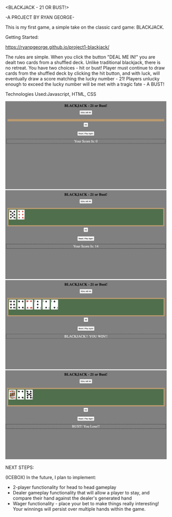<BLACKJACK - 21 OR BUST!> 

-A PROJECT BY RYAN GEORGE-

This is my first game, a simple take on the classic card game: BLACKJACK.




Getting Started: 

https://ryanpgeorge.github.io/project1-blackjack/

The rules are simple. When you click the button "DEAL ME IN!" you are dealt two cards from a shuffled deck. Unlike traditional blackjack, there is no retreat. You have two choices - hit or bust! Player must continue to draw cards from the shuffled deck by clicking the hit button, and with luck, will eventually draw a score matching the lucky number - 21! Players unlucky enough to exceed the lucky number will be met with a tragic fate - A BUST!

Technologies Used:Javascript, HTML, CSS




![Screenshot1](screenshots/blackjack-sc1.png)
![Screenshot2](screenshots/blackjack-sc2.png)
![Screenshot3](screenshots/blackjack-sc3.png)
![Screenshot4](screenshots/blackjack-sc4.png)


NEXT STEPS:

(ICEBOX)
In the future, I plan to implement:
* 2-player functionality for head to head gameplay
* Dealer gameplay functionality that will allow a player to stay, and compare their hand against the dealer's generated hand
* Wager functionality - place your bet to make things really interesting! Your winnings will persist over multiple hands within the game. 
